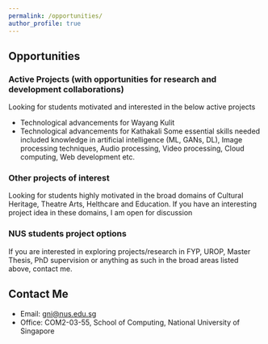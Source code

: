 ```yaml
---
permalink: /opportunities/
author_profile: true
---
```


## Opportunities

### Active Projects (with opportunities for research and development collaborations)
Looking for students motivated and interested in the below active projects
* Technological advancements for Wayang Kulit
* Technological advancements for Kathakali
Some essential skills needed included knowledge in artificial intelligence (ML, GANs, DL), Image processing techniques, Audio processing, Video processing, Cloud computing, Web development etc. 

### Other projects of interest
Looking for students highly motivated in the broad domains of Cultural Heritage, Theatre Arts, Helthcare and Education. If you have an interesting project idea in these domains, I am open for discussion

### NUS students project options
If you are interested in exploring projects/research in FYP, UROP, Master Thesis, PhD supervision or anything as such in the broad areas listed above, contact me. 

## Contact Me
* Email: gni@nus.edu.sg 
* Office: COM2-03-55, School of Computing, National University of Singapore 
